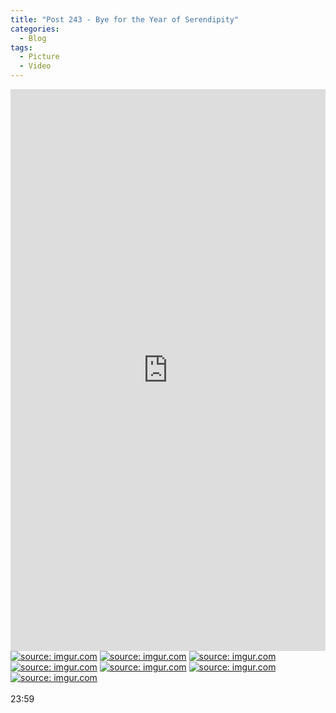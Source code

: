 ```yaml
---
title: "Post 243 - Bye for the Year of Serendipity"
categories:
  - Blog
tags:
  - Picture
  - Video
---
```


<div style="padding:178.33% 0 0 0;position:relative;"><iframe src="https://player.vimeo.com/video/732196724?h=cab5a6935d&amp;badge=0&amp;autopause=0&amp;player_id=0&amp;app_id=58479" frameborder="0" allow="autoplay; fullscreen; picture-in-picture" allowfullscreen style="position:absolute;top:0;left:0;width:100%;height:100%;" title="a revisit"></iframe></div><script src="https://player.vimeo.com/api/player.js"></script>
<a href="https://imgur.com/TUdvOYx"><img src="https://i.imgur.com/TUdvOYx.jpg" title="source: imgur.com" /></a>
<a href="https://imgur.com/EJGX6ex"><img src="https://i.imgur.com/EJGX6ex.jpg" title="source: imgur.com" /></a>
<a href="https://imgur.com/96YLvkZ"><img src="https://i.imgur.com/96YLvkZ.jpg" title="source: imgur.com" /></a>
<a href="https://imgur.com/Z2ICpf5"><img src="https://i.imgur.com/Z2ICpf5.jpg" title="source: imgur.com" /></a>
<a href="https://imgur.com/D6xisY8"><img src="https://i.imgur.com/D6xisY8.jpg" title="source: imgur.com" /></a>
<a href="https://imgur.com/nNyS60x"><img src="https://i.imgur.com/nNyS60x.jpg" title="source: imgur.com" /></a>
<a href="https://imgur.com/7iqjoUc"><img src="https://i.imgur.com/7iqjoUc.jpg" title="source: imgur.com" /></a>


<br/>
<br/>
23:59

<script src="https://utteranc.es/client.js"
        repo="serendipityinlife/serendipityinlife.github.io"
        issue-term="pathname"
        theme="github-light"
        crossorigin="anonymous"
        async>
</script>
